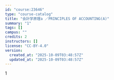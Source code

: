 ```yaml
---
id: "course:23646"
type: "course-catalog"
title: "会計学原理a ／PRINCIPLES OF ACCOUNTING(A)"
summary: "1"
tags: []
campus: ""
credits: 2
instructors: []
license: "CC-BY-4.0"
version:
  created_at: "2025-10-09T03:48:57Z"
  updated_at: "2025-10-09T03:48:57Z"
---
```

1
